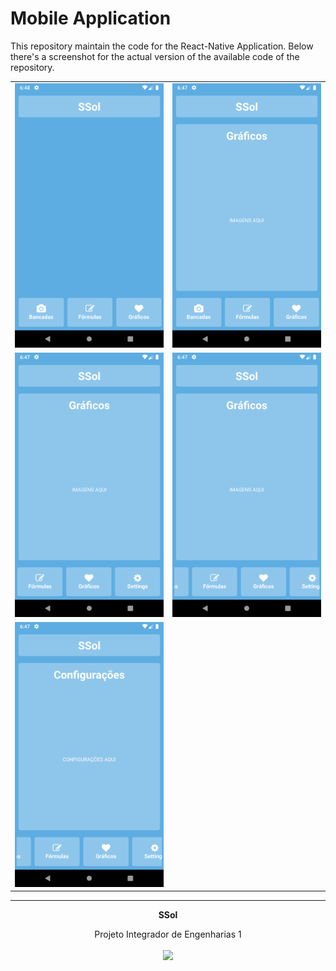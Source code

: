 # Mobile Application

This repository maintain the code for the React-Native Application. Below there's a screenshot for the actual  version of the available code of the repository.

<table>
<tbody>
<tr>
<td align="center"><img width="250" src="va1.png"></td>
<td align="center"><img width="250" src="va2.png"></td>
</tr>
<tr>
<td align="center"><img width="250" src="va3.png"></td>
<td align="center"><img width="250" src="va4.png"></td>
</tr>
<td align="center"><img width="250" src="va5.png"></td>
</tr>
</table>

<hr/>
<p align="center"><b>SSol</b></p>
<p align="center">Projeto Integrador de Engenharias 1<br /><br />
<a href="https://fga.unb.br" target="_blank"><img width="230"src="https://4.bp.blogspot.com/-0aa6fAFnSnA/VzICtBQgciI/AAAAAAAARn4/SxVsQPFNeE0fxkCPVgMWbhd5qIEAYCMbwCLcB/s1600/unb-gama.png"></a>
</p>